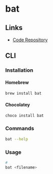 # bat

## Links

- [Code Repository](https://github.com/sharkdp/bat)

## CLI

### Installation

#### Homebrew

```sh
brew install bat
```

#### Chocolatey

```sh
choco install bat
```

### Commands

```sh
bat --help
```

### Usage

```sh
#
bat <filename>
```
